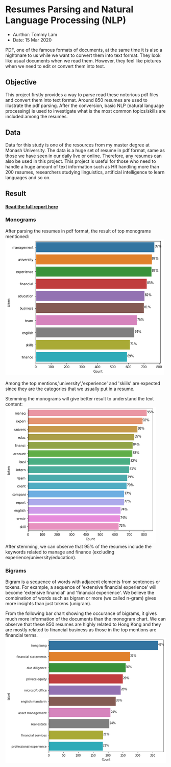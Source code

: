 # Resumes Parsing and Natural Language Processing (NLP)
- Aurthor: Tommy Lam
- Date: 15 Mar 2020

PDF, one of the famous formats of documents, at the same time it is also a nightmare to us while we want to convert them into text format. They look like usual documents when we read them. However, they feel like pictures when we need to edit or convert them into text.

## Objective
This project firstly provides a way to parse read these notorious pdf files and convert them into text format. Around 850 resumes are used to illustrate the pdf parsing. After the conversion, basic NLP (natural language processing) is used to investigate what is the most common topics/skills are included among the resumes.

## Data
Data for this study is one of the resources from my master degree at Monash University. The data is a huge set of resume in pdf format, same as those we have seen in our daily live or online. Therefore, any resumes can also be used in this project.
This project is useful for those who need to handle a huge amount of text information such as HR handling more than 200 resumes, researchers studying linguistics, artificial intelligence to learn languages and so on.

## Result

#### [Read the full report here](https://nbviewer.jupyter.org/github/tommy539/Data-Science-Project/blob/master/Resumes%20Parsing%20and%20Natural%20Language%20Processing%20%28NLP%29/Resumes%20Parsing%20and%20Natural%20Language%20Processing%20%28NLP%29.ipynb)
### Monograms
After parsing the resumes in pdf format, the result of top monograms mentioned:
![text](https://github.com/tommy539/Data-Science-Project/blob/master/Resumes%20Parsing%20and%20Natural%20Language%20Processing%20(NLP)/graphs/Monogram_chart.png "Top monogram mentioned")

Among the top mentions,'university','experience' and 'skiils' are expected since they are the categories that we usually put in a resume.

Stemming the monograms will give better result to understand the text content:
![text](https://github.com/tommy539/Data-Science-Project/blob/master/Resumes%20Parsing%20and%20Natural%20Language%20Processing%20(NLP)/graphs/stemmed_monogram.png "Stemmed monogram mentioned")
After stemming, we can observe that 95% of the resumes include the keywords related to manage and finance (excluding experience/university/education).

### Bigrams
Bigram is a sequence of words with adjacent elements from sentences or tokens. For example, a sequence of 'extensive financial experience' will become 'extensive financial' and 'financial experience'. We believe the combination of words such as bigram or more (we called n-gram) gives more insights than just tokens (unigram).

From the following bar chart showing the occurance of bigrams, it gives much more information of the documents than the monogram chart.
We can observe that these 850 resumes are highly related to Hong Kong and they are mostly related to financial business as those in the top mentions are financial terms.
![text](https://github.com/tommy539/Data-Science-Project/blob/master/Resumes%20Parsing%20and%20Natural%20Language%20Processing%20(NLP)/graphs/bigram_chart.png "Bigram chart")
